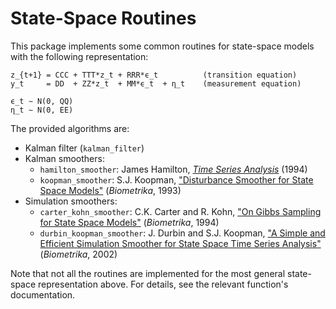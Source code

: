# State-Space Routines

This package implements some common routines for state-space models with the
following representation:

```
z_{t+1} = CCC + TTT*z_t + RRR*ϵ_t          (transition equation)
y_t     = DD  + ZZ*z_t  + MM*ϵ_t  + η_t    (measurement equation)

ϵ_t ∼ N(0, QQ)
η_t ∼ N(0, EE)
```

The provided algorithms are:

- Kalman filter (`kalman_filter`)
- Kalman smoothers:
  + `hamilton_smoother`: James Hamilton, [_Time Series Analysis_](https://www.amazon.com/Time-Analysis-James-Douglas-Hamilton/dp/0691042896) (1994)
  + `koopman_smoother`: S.J. Koopman, ["Disturbance Smoother for State Space Models"](https://www.jstor.org/stable/2336762) (_Biometrika_, 1993)
- Simulation smoothers:
  + `carter_kohn_smoother`: C.K. Carter and R. Kohn, ["On Gibbs Sampling for State Space Models"](https://www.jstor.org/stable/2337125) (_Biometrika_, 1994)
  + `durbin_koopman_smoother`: J. Durbin and S.J. Koopman, ["A Simple and Efficient Simulation Smoother for State Space Time Series Analysis"](https://www.jstor.org/stable/4140605) (_Biometrika_, 2002)

Note that not all the routines are implemented for the most general state-space
representation above. For details, see the relevant function's documentation.
